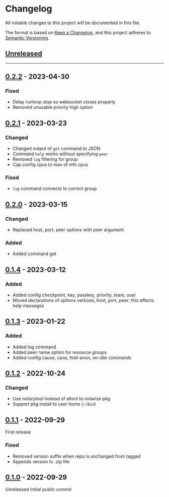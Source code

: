 # Changelog

All notable changes to this project will be documented in this file.

The format is based on [Keep a Changelog](https://keepachangelog.com/en/1.0.0/),
and this project adheres to [Semantic Versioning](https://semver.org/spec/v2.0.0.html). 


## [Unreleased]

---

## [0.2.2] - 2023-04-30

### Fixed

- Delay runloop stop so websocket closes properly
- Removed unusable priority high option


## [0.2.1] - 2023-03-23

### Changed

- Changed output of `get` command to JSON
- Command `help` works without specifying `peer`
- Removed `log` filtering for group
- Cap config cpus to max of info cpus

### Fixed

- `log` command connects to correct group


## [0.2.0] - 2023-03-15

### Changed

- Replaced host, port, peer options with peer argument

### Added

- Added command get


## [0.1.4] - 2023-03-12

### Added 

- Added config checkpoint, key, passkey, priority, team, user
- Moved declarations of options verbose, host, port, peer; this affects help messages


## [0.1.3] - 2023-01-22

### Added 

- Added log command
- Added peer name option for resource groups
- Added config cause, cpus, fold-anon, on-idle commands


## [0.1.2] - 2022-10-24

### Changed

- Use notarytool instead of altool to notarize pkg
- Support pkg install to user home (`~/bin`)


## [0.1.1] - 2022-09-29

First release

### Fixed

- Removed version suffix when repo is unchanged from tagged
- Appends version to .zip file


## [0.1.0] - 2022-09-29

Unreleased initial public commit


[unreleased]: https://github.com/kbernhagen/fah-minder/compare/0.2.2...HEAD
[0.2.2]: https://github.com/kbernhagen/fah-minder/compare/0.2.1...0.2.2
[0.2.1]: https://github.com/kbernhagen/fah-minder/compare/0.2.0...0.2.1
[0.2.0]: https://github.com/kbernhagen/fah-minder/compare/0.1.4...0.2.0
[0.1.4]: https://github.com/kbernhagen/fah-minder/compare/0.1.3...0.1.4
[0.1.3]: https://github.com/kbernhagen/fah-minder/compare/0.1.2...0.1.3
[0.1.2]: https://github.com/kbernhagen/fah-minder/compare/0.1.1...0.1.2
[0.1.1]: https://github.com/kbernhagen/fah-minder/compare/0.1.0...0.1.1
[0.1.0]: https://github.com/kbernhagen/fah-minder/releases/tag/0.1.0
